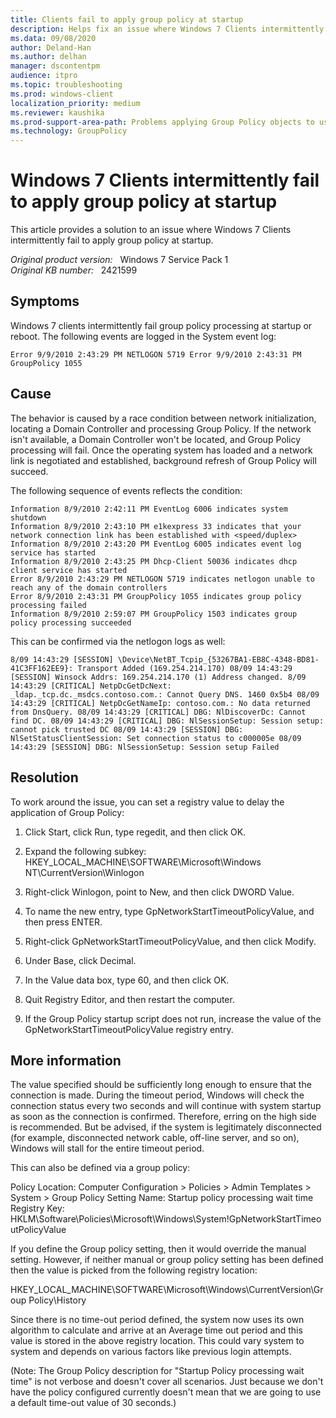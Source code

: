 ```yaml
---
title: Clients fail to apply group policy at startup
description: Helps fix an issue where Windows 7 Clients intermittently fail to apply group policy at startup.
ms.data: 09/08/2020
author: Deland-Han
ms.author: delhan
manager: dscontentpm
audience: itpro
ms.topic: troubleshooting
ms.prod: windows-client
localization_priority: medium
ms.reviewer: kaushika
ms.prod-support-area-path: Problems applying Group Policy objects to users or computers
ms.technology: GroupPolicy
---
```

# Windows 7 Clients intermittently fail to apply group policy at startup

This article provides a solution to an issue where Windows 7 Clients intermittently fail to apply group policy at startup.

_Original product version:_ &nbsp; Windows 7 Service Pack 1  
_Original KB number:_ &nbsp; 2421599

## Symptoms

Windows 7 clients intermittently fail group policy processing at startup or reboot. The following events are logged in the System event log:

```
Error 9/9/2010 2:43:29 PM NETLOGON 5719 Error 9/9/2010 2:43:31 PM GroupPolicy 1055
```

## Cause

The behavior is caused by a race condition between network initialization, locating a Domain Controller and processing Group Policy. If the network isn't available, a Domain Controller won't be located, and Group Policy processing will fail. Once the operating system has loaded and a network link is negotiated and established, background refresh of Group Policy will succeed.

The following sequence of events reflects the condition:

```
Information 8/9/2010 2:42:11 PM EventLog 6006 indicates system shutdown
Information 8/9/2010 2:43:10 PM e1kexpress 33 indicates that your network connection link has been established with <speed/duplex>
Information 8/9/2010 2:43:20 PM EventLog 6005 indicates event log service has started 
Information 8/9/2010 2:43:25 PM Dhcp-Client 50036 indicates dhcp client service has started
Error 8/9/2010 2:43:29 PM NETLOGON 5719 indicates netlogon unable to reach any of the domain controllers
Error 8/9/2010 2:43:31 PM GroupPolicy 1055 indicates group policy processing failed 
Information 8/9/2010 2:59:07 PM GroupPolicy 1503 indicates group policy processing succeeded
```

This can be confirmed via the netlogon logs as well:

```
8/09 14:43:29 [SESSION] \Device\NetBT_Tcpip_{53267BA1-EB8C-4348-BD81-41C3FF162EE9}: Transport Added (169.254.214.170) 08/09 14:43:29 [SESSION] Winsock Addrs: 169.254.214.170 (1) Address changed. 8/09 14:43:29 [CRITICAL] NetpDcGetDcNext: _ldap._tcp.dc._msdcs.contoso.com.: Cannot Query DNS. 1460 0x5b4 08/09 14:43:29 [CRITICAL] NetpDcGetNameIp: contoso.com.: No data returned from DnsQuery. 08/09 14:43:29 [CRITICAL] DBG: NlDiscoverDc: Cannot find DC. 08/09 14:43:29 [CRITICAL] DBG: NlSessionSetup: Session setup: cannot pick trusted DC 08/09 14:43:29 [SESSION] DBG: NlSetStatusClientSession: Set connection status to c000005e 08/09 14:43:29 [SESSION] DBG: NlSessionSetup: Session setup Failed
```

## Resolution

To work around the issue, you can set a registry value to delay the application of Group Policy:

1. Click Start, click Run, type regedit, and then click OK. 

2. Expand the following subkey:
HKEY_LOCAL_MACHINE\SOFTWARE\Microsoft\Windows NT\CurrentVersion\Winlogon 

3. Right-click Winlogon, point to New, and then click DWORD Value. 

4. To name the new entry, type GpNetworkStartTimeoutPolicyValue, and then press ENTER. 

5. Right-click GpNetworkStartTimeoutPolicyValue, and then click Modify. 

6. Under Base, click Decimal. 

7. In the Value data box, type 60, and then click OK. 

8. Quit Registry Editor, and then restart the computer. 

9. If the Group Policy startup script does not run, increase the value of the GpNetworkStartTimeoutPolicyValue registry entry. 

## More information

The value specified should be sufficiently long enough to ensure that the connection is made. During the timeout period, Windows will check the connection status every two seconds and will continue with system startup as soon as the connection is confirmed. Therefore, erring on the high side is recommended. But be advised, if the system is legitimately disconnected (for example, disconnected network cable, off-line server, and so on), Windows will stall for the entire timeout period.

This can also be defined via a group policy:

Policy Location: Computer Configuration > Policies > Admin Templates > System > Group Policy
Setting Name: Startup policy processing wait time
Registry Key: HKLM\Software\Policies\Microsoft\Windows\System!GpNetworkStartTimeoutPolicyValue

If you define the Group policy setting, then it would override the manual setting. However, if neither manual or group policy setting has been defined then the value is picked from the following registry location:

HKEY_LOCAL_MACHINE\SOFTWARE\Microsoft\Windows\CurrentVersion\Group Policy\History

Since there is no time-out period defined, the system now uses its own algorithm to calculate and arrive at an Average time out period and this value is stored in the above registry location. This could vary system to system and depends on various factors like previous login attempts.

(Note: The Group Policy description for "Startup Policy processing wait time" is not verbose and doesn't cover all scenarios. Just because we don't have the policy configured currently doesn't mean that we are going to use a default time-out value of 30 seconds.)
